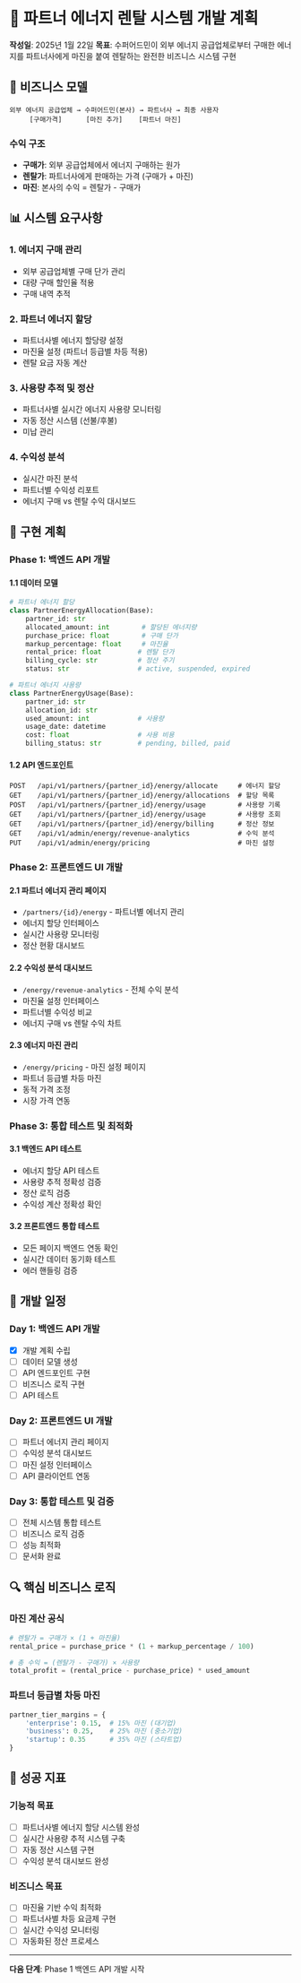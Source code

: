 # 🔋 파트너 에너지 렌탈 시스템 개발 계획

**작성일**: 2025년 1월 22일
**목표**: 수퍼어드민이 외부 에너지 공급업체로부터 구매한 에너지를 파트너사에게 마진을 붙여 렌탈하는 완전한 비즈니스 시스템 구현

## 🎯 **비즈니스 모델**

```
외부 에너지 공급업체 → 수퍼어드민(본사) → 파트너사 → 최종 사용자
     [구매가격]      [마진 추가]    [파트너 마진]
```

### **수익 구조**
- **구매가**: 외부 공급업체에서 에너지 구매하는 원가
- **렌탈가**: 파트너사에게 판매하는 가격 (구매가 + 마진)
- **마진**: 본사의 수익 = 렌탈가 - 구매가

## 📊 **시스템 요구사항**

### **1. 에너지 구매 관리**
- 외부 공급업체별 구매 단가 관리
- 대량 구매 할인율 적용
- 구매 내역 추적

### **2. 파트너 에너지 할당**
- 파트너사별 에너지 할당량 설정
- 마진율 설정 (파트너 등급별 차등 적용)
- 렌탈 요금 자동 계산

### **3. 사용량 추적 및 정산**
- 파트너사별 실시간 에너지 사용량 모니터링
- 자동 정산 시스템 (선불/후불)
- 미납 관리

### **4. 수익성 분석**
- 실시간 마진 분석
- 파트너별 수익성 리포트
- 에너지 구매 vs 렌탈 수익 대시보드

## 🔧 **구현 계획**

### **Phase 1: 백엔드 API 개발**

#### **1.1 데이터 모델**
```python
# 파트너 에너지 할당
class PartnerEnergyAllocation(Base):
    partner_id: str
    allocated_amount: int        # 할당된 에너지량
    purchase_price: float        # 구매 단가
    markup_percentage: float     # 마진율
    rental_price: float         # 렌탈 단가
    billing_cycle: str          # 정산 주기
    status: str                 # active, suspended, expired

# 파트너 에너지 사용량
class PartnerEnergyUsage(Base):
    partner_id: str
    allocation_id: str
    used_amount: int            # 사용량
    usage_date: datetime
    cost: float                 # 사용 비용
    billing_status: str         # pending, billed, paid
```

#### **1.2 API 엔드포인트**
```
POST   /api/v1/partners/{partner_id}/energy/allocate     # 에너지 할당
GET    /api/v1/partners/{partner_id}/energy/allocations  # 할당 목록
POST   /api/v1/partners/{partner_id}/energy/usage        # 사용량 기록
GET    /api/v1/partners/{partner_id}/energy/usage        # 사용량 조회
GET    /api/v1/partners/{partner_id}/energy/billing      # 정산 정보
GET    /api/v1/admin/energy/revenue-analytics            # 수익 분석
PUT    /api/v1/admin/energy/pricing                      # 마진 설정
```

### **Phase 2: 프론트엔드 UI 개발**

#### **2.1 파트너 에너지 관리 페이지**
- `/partners/{id}/energy` - 파트너별 에너지 관리
- 에너지 할당 인터페이스
- 실시간 사용량 모니터링
- 정산 현황 대시보드

#### **2.2 수익성 분석 대시보드**
- `/energy/revenue-analytics` - 전체 수익 분석
- 마진율 설정 인터페이스
- 파트너별 수익성 비교
- 에너지 구매 vs 렌탈 수익 차트

#### **2.3 에너지 마진 관리**
- `/energy/pricing` - 마진 설정 페이지
- 파트너 등급별 차등 마진
- 동적 가격 조정
- 시장 가격 연동

### **Phase 3: 통합 테스트 및 최적화**

#### **3.1 백엔드 API 테스트**
- 에너지 할당 API 테스트
- 사용량 추적 정확성 검증
- 정산 로직 검증
- 수익성 계산 정확성 확인

#### **3.2 프론트엔드 통합 테스트**
- 모든 페이지 백엔드 연동 확인
- 실시간 데이터 동기화 테스트
- 에러 핸들링 검증

## 📅 **개발 일정**

### **Day 1: 백엔드 API 개발**
- [x] 개발 계획 수립
- [ ] 데이터 모델 생성
- [ ] API 엔드포인트 구현
- [ ] 비즈니스 로직 구현
- [ ] API 테스트

### **Day 2: 프론트엔드 UI 개발**
- [ ] 파트너 에너지 관리 페이지
- [ ] 수익성 분석 대시보드
- [ ] 마진 설정 인터페이스
- [ ] API 클라이언트 연동

### **Day 3: 통합 테스트 및 검증**
- [ ] 전체 시스템 통합 테스트
- [ ] 비즈니스 로직 검증
- [ ] 성능 최적화
- [ ] 문서화 완료

## 🔍 **핵심 비즈니스 로직**

### **마진 계산 공식**
```python
# 렌탈가 = 구매가 × (1 + 마진율)
rental_price = purchase_price * (1 + markup_percentage / 100)

# 총 수익 = (렌탈가 - 구매가) × 사용량
total_profit = (rental_price - purchase_price) * used_amount
```

### **파트너 등급별 차등 마진**
```python
partner_tier_margins = {
    'enterprise': 0.15,  # 15% 마진 (대기업)
    'business': 0.25,    # 25% 마진 (중소기업)
    'startup': 0.35      # 35% 마진 (스타트업)
}
```

## 🎯 **성공 지표**

### **기능적 목표**
- [ ] 파트너사별 에너지 할당 시스템 완성
- [ ] 실시간 사용량 추적 시스템 구축
- [ ] 자동 정산 시스템 구현
- [ ] 수익성 분석 대시보드 완성

### **비즈니스 목표**
- [ ] 마진율 기반 수익 최적화
- [ ] 파트너사별 차등 요금제 구현
- [ ] 실시간 수익성 모니터링
- [ ] 자동화된 정산 프로세스

---

**다음 단계**: Phase 1 백엔드 API 개발 시작
